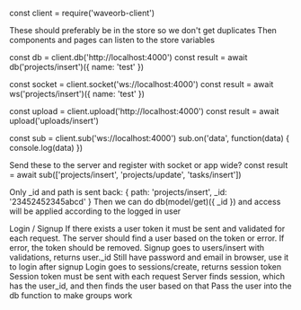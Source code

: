 const client = require('waveorb-client')

These should preferably be in the store so we don't get duplicates
Then components and pages can listen to the store variables

const db = client.db('http://localhost:4000')
const result = await db('projects/insert')({ name: 'test' })

const socket = client.socket('ws://localhost:4000')
const result = await ws('projects/insert')({ name: 'test' })

const upload = client.upload('http://localhost:4000')
const result = await upload('uploads/insert')

const sub = client.sub('ws://localhost:4000')
sub.on('data', function(data) {
  console.log(data)
})

Send these to the server and register with socket or app wide?
const result = await sub(['projects/insert', 'projects/update', 'tasks/insert'])

Only _id and path is sent back: { path: 'projects/insert', _id: '23452452345abcd' }
Then we can do db(model/get)({ _id }) and access will be applied according to the logged in user

Login / Signup
If there exists a user token it must be sent and validated for each request.
The server should find a user based on the token or error.
If error, the token should be removed.
Signup goes to users/insert with validations, returns user._id
Still have password and email in browser, use it to login after signup
Login goes to sessions/create, returns session token
Session token must be sent with each request
Server finds session, which has the user_id, and then finds the user based on that
Pass the user into the db function to make groups work
